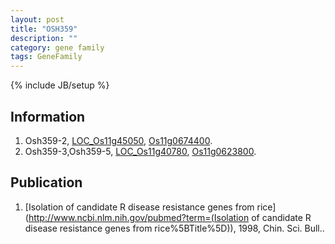```yaml
---
layout: post
title: "OSH359"
description: ""
category: gene family
tags: GeneFamily
---
```

{% include JB/setup %}

## Information
1. Osh359-2, [LOC_Os11g45050](http://rice.plantbiology.msu.edu/cgi-bin/ORF_infopage.cgi?orf=LOC_Os11g45050), [Os11g0674400](http://rapdb.dna.affrc.go.jp/viewer/gbrowse_details/irgsp1?name=Os11g0674400).
2. Osh359-3,Osh359-5, [LOC_Os11g40780](http://rice.plantbiology.msu.edu/cgi-bin/ORF_infopage.cgi?orf=LOC_Os11g40780), [Os11g0623800](http://rapdb.dna.affrc.go.jp/viewer/gbrowse_details/irgsp1?name=Os11g0623800).

## Publication
1. [Isolation of candidate R disease resistance genes from rice](http://www.ncbi.nlm.nih.gov/pubmed?term=(Isolation of candidate R disease resistance genes from rice%5BTitle%5D)), 1998, Chin. Sci. Bull..


